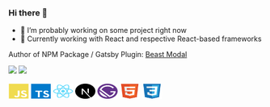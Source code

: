 ### Hi there 👋

- 🔭 I’m probably working on some project right now
- 🌱 Currently working with React and respective React-based frameworks

Author of NPM Package / Gatsby Plugin: [Beast Modal](https://www.npmjs.com/package/@tsaristbomba/gatsby-plugin-beast-modal)

<div>
  <img height="180em" src="https://github-readme-stats.vercel.app/api?username=vorsakha&hide=issues&show_icons=true&theme=tokyonight&include_all_commits=true&count_private=true"/>
  <img height="180em" src="https://github-readme-stats.vercel.app/api/top-langs/?username=vorsakha&layout=compact&langs_count=7&theme=tokyonight"/>
</div>

  
<div style="display: inline_block"><br>
  <img align="center" alt="JS" height="30" width="40" src="https://raw.githubusercontent.com/devicons/devicon/master/icons/javascript/javascript-plain.svg">
  <img align="center" alt="TS" height="30" width="40" src="https://raw.githubusercontent.com/devicons/devicon/master/icons/typescript/typescript-plain.svg">
  <img align="center" alt="React" height="30" width="40" src="https://raw.githubusercontent.com/devicons/devicon/master/icons/react/react-original.svg">
  <img align="center" alt="NextJS" height="30" width="40" src="https://raw.githubusercontent.com/devicons/devicon/master/icons/nextjs/nextjs-original.svg">
  <img align="center" alt="Gatsby" height="30" width="40" src="https://raw.githubusercontent.com/devicons/devicon/master/icons/gatsby/gatsby-plain.svg">
  <img align="center" alt="HTML" height="30" width="40" src="https://raw.githubusercontent.com/devicons/devicon/master/icons/html5/html5-original.svg">
  <img align="center" alt="CSS" height="30" width="40" src="https://raw.githubusercontent.com/devicons/devicon/master/icons/css3/css3-original.svg">
</div>
